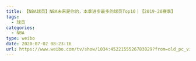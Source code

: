 ```yaml
---
title: 【NBA球员】NBA未来是你的，本季进步最多的球员Top10｜【2019-20赛季】
tags:
  - 球员
categories:
  - NBA
type: weibo
date: 2020-07-02 08:23:16
url: https://www.weibo.com/tv/show/1034:4522155526783029?from=old_pc_videoshow
---
```


<!-- more -->